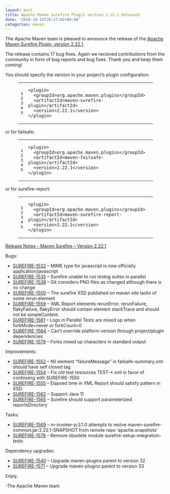 ```yaml
---
layout: post
title: Apache Maven Surefire Plugin version 2.22.1 Released
date: '2018-10-14T20:17:02+00:00'
categories: maven
---
```

<div class="entry-content"><p>The Apache Maven team is pleased to announce the release of the
<a href="http://maven.apache.org/plugins/maven-surefire-plugin/">Apache Maven Surefire Plugin, version 2.22.1</a>.</p>

<p>The release contains 17 bug fixes.
Again we received contributions from the community in form of bug reports
and bug fixes.
Thank you and keep them coming!</p>

<p>You should specify the version in your project&rsquo;s plugin configuration:</p>

<figure class='code'><figcaption><span></span></figcaption><div class="highlight"><table><tr><td class="gutter"><pre class="line-numbers"><span class='line-number'>1</span>
<span class='line-number'>2</span>
<span class='line-number'>3</span>
<span class='line-number'>4</span>
<span class='line-number'>5</span>
</pre></td><td class='code'><pre><code class='xml'><span class='line'><span class="nt">&lt;plugin&gt;</span>
</span><span class='line'>  <span class="nt">&lt;groupId&gt;</span>org.apache.maven.plugins<span class="nt">&lt;/groupId&gt;</span>
</span><span class='line'>  <span class="nt">&lt;artifactId&gt;</span>maven-surefire-plugin<span class="nt">&lt;/artifactId&gt;</span>
</span><span class='line'>  <span class="nt">&lt;version&gt;</span>2.22.1<span class="nt">&lt;/version&gt;</span>
</span><span class='line'><span class="nt">&lt;/plugin&gt;</span>
</span></code></pre></td></tr></table></div></figure>


<p>or for failsafe:</p>

<figure class='code'><figcaption><span></span></figcaption><div class="highlight"><table><tr><td class="gutter"><pre class="line-numbers"><span class='line-number'>1</span>
<span class='line-number'>2</span>
<span class='line-number'>3</span>
<span class='line-number'>4</span>
<span class='line-number'>5</span>
</pre></td><td class='code'><pre><code class='xml'><span class='line'><span class="nt">&lt;plugin&gt;</span>
</span><span class='line'>  <span class="nt">&lt;groupId&gt;</span>org.apache.maven.plugins<span class="nt">&lt;/groupId&gt;</span>
</span><span class='line'>  <span class="nt">&lt;artifactId&gt;</span>maven-failsafe-plugin<span class="nt">&lt;/artifactId&gt;</span>
</span><span class='line'>  <span class="nt">&lt;version&gt;</span>2.22.1<span class="nt">&lt;/version&gt;</span>
</span><span class='line'><span class="nt">&lt;/plugin&gt;</span>
</span></code></pre></td></tr></table></div></figure>


<p>or for surefire-report:</p>

<figure class='code'><figcaption><span></span></figcaption><div class="highlight"><table><tr><td class="gutter"><pre class="line-numbers"><span class='line-number'>1</span>
<span class='line-number'>2</span>
<span class='line-number'>3</span>
<span class='line-number'>4</span>
<span class='line-number'>5</span>
</pre></td><td class='code'><pre><code class='xml'><span class='line'><span class="nt">&lt;plugin&gt;</span>
</span><span class='line'>  <span class="nt">&lt;groupId&gt;</span>org.apache.maven.plugins<span class="nt">&lt;/groupId&gt;</span>
</span><span class='line'>  <span class="nt">&lt;artifactId&gt;</span>maven-surefire-report-plugin<span class="nt">&lt;/artifactId&gt;</span>
</span><span class='line'>  <span class="nt">&lt;version&gt;</span>2.22.1<span class="nt">&lt;/version&gt;</span>
</span><span class='line'><span class="nt">&lt;/plugin&gt;</span>
</span></code></pre></td></tr></table></div></figure>




<!-- more -->


<p><a href="https://issues.apache.org/jira/secure/ReleaseNote.jspa?projectId=12317927&amp;version=12343425">Release Notes &ndash; Maven Surefire &ndash; Version 2.22.1</a></p>

<p>Bugs:</p>

<ul>
<li><a href="https://issues.apache.org/jira/browse/SUREFIRE-1532">SUREFIRE-1532</a> &ndash; MIME type for javascript is now officially application/javascript</li>
<li><a href="https://issues.apache.org/jira/browse/SUREFIRE-1535">SUREFIRE-1535</a> &ndash; Surefire unable to run testng suites in parallel</li>
<li><a href="https://issues.apache.org/jira/browse/SUREFIRE-1538">SUREFIRE-1538</a> &ndash; Git considers PNG files as changed although there is no change</li>
<li><a href="https://issues.apache.org/jira/browse/SUREFIRE-1550">SUREFIRE-1550</a> &ndash; The surefire XSD published on maven site lacks of some rerun element</li>
<li><a href="https://issues.apache.org/jira/browse/SUREFIRE-1559">SUREFIRE-1559</a> &ndash; XML Report elements rerunError, rerunFailure, flakyFailure, flakyError should contain element stackTrace and should not be simpleContent.</li>
<li><a href="https://issues.apache.org/jira/browse/SUREFIRE-1561">SUREFIRE-1561</a> &ndash; Logs in Parallel Tests are mixed up when forkMode=never or forkCount=0</li>
<li><a href="https://issues.apache.org/jira/browse/SUREFIRE-1564">SUREFIRE-1564</a> &ndash; Can&rsquo;t override platform version through project/plugin dependencies</li>
<li><a href="https://issues.apache.org/jira/browse/SUREFIRE-1579">SUREFIRE-1579</a> &ndash; Forks mixed up characters in standard output</li>
</ul>


<p>Improvements:</p>

<ul>
<li><a href="https://issues.apache.org/jira/browse/SUREFIRE-1552">SUREFIRE-1552</a> &ndash; Nil element &ldquo;failureMessage&rdquo; in failsafe-summary.xml should have self closed tag</li>
<li><a href="https://issues.apache.org/jira/browse/SUREFIRE-1554">SUREFIRE-1554</a> &ndash; Fix old test resources TEST-*.xml in favor of continuing with SUREFIRE-1550</li>
<li><a href="https://issues.apache.org/jira/browse/SUREFIRE-1555">SUREFIRE-1555</a> &ndash; Elapsed time in XML Report should satisfy pattern in XSD.</li>
<li><a href="https://issues.apache.org/jira/browse/SUREFIRE-1562">SUREFIRE-1562</a> &ndash; Support Java 11</li>
<li><a href="https://issues.apache.org/jira/browse/SUREFIRE-1565">SUREFIRE-1565</a> &ndash; Surefire should support parameterized reportsDirectory</li>
</ul>


<p>Tasks:</p>

<ul>
<li><a href="https://issues.apache.org/jira/browse/SUREFIRE-1569">SUREFIRE-1569</a> &ndash; m-invoker-p:3.1.0 attempts to reolve maven-surefire-common:jar:2.22.1-SNAPSHOT from remote repo &lsquo;apache.snapshots&rsquo;</li>
<li><a href="https://issues.apache.org/jira/browse/SUREFIRE-1578">SUREFIRE-1578</a> &ndash; Remove obsolete module surefire-setup-integration-tests</li>
</ul>


<p>Dependency upgrades:</p>

<ul>
<li><a href="https://issues.apache.org/jira/browse/SUREFIRE-1540">SUREFIRE-1540</a> &ndash; Upgrade maven-plugins parent to version 32</li>
<li><a href="https://issues.apache.org/jira/browse/SUREFIRE-1571">SUREFIRE-1571</a> &ndash; Upgrade maven-plugins parent to version 33</li>
</ul>


<p>Enjoy,</p>

<p>-The Apache Maven team</p>
</div>
